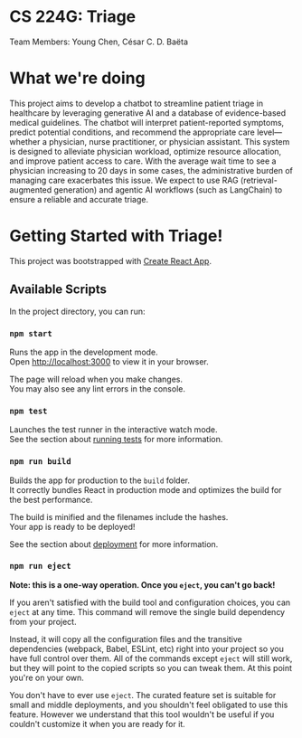# CS 224G: Triage

Team Members: Young Chen, César C. D. Baëta

# What we're doing
This project aims to develop a chatbot to streamline patient triage in healthcare by leveraging generative AI and a database of evidence-based medical guidelines. The chatbot will interpret patient-reported symptoms, predict potential conditions, and recommend the appropriate care level—whether a physician, nurse practitioner, or physician assistant. This system is designed to alleviate physician workload, optimize resource allocation, and improve patient access to care. With the average wait time to see a physician increasing to 20 days in some cases, the administrative burden of managing care exacerbates this issue.  We expect to use RAG (retrieval-augmented generation) and agentic AI workflows (such as LangChain) to ensure a reliable and accurate triage.

# Getting Started with Triage!

This project was bootstrapped with [Create React App](https://github.com/facebook/create-react-app).

## Available Scripts

In the project directory, you can run:

### `npm start`

Runs the app in the development mode.\
Open [http://localhost:3000](http://localhost:3000) to view it in your browser.

The page will reload when you make changes.\
You may also see any lint errors in the console.

### `npm test`

Launches the test runner in the interactive watch mode.\
See the section about [running tests](https://facebook.github.io/create-react-app/docs/running-tests) for more information.

### `npm run build`

Builds the app for production to the `build` folder.\
It correctly bundles React in production mode and optimizes the build for the best performance.

The build is minified and the filenames include the hashes.\
Your app is ready to be deployed!

See the section about [deployment](https://facebook.github.io/create-react-app/docs/deployment) for more information.

### `npm run eject`

**Note: this is a one-way operation. Once you `eject`, you can't go back!**

If you aren't satisfied with the build tool and configuration choices, you can `eject` at any time. This command will remove the single build dependency from your project.

Instead, it will copy all the configuration files and the transitive dependencies (webpack, Babel, ESLint, etc) right into your project so you have full control over them. All of the commands except `eject` will still work, but they will point to the copied scripts so you can tweak them. At this point you're on your own.

You don't have to ever use `eject`. The curated feature set is suitable for small and middle deployments, and you shouldn't feel obligated to use this feature. However we understand that this tool wouldn't be useful if you couldn't customize it when you are ready for it.

